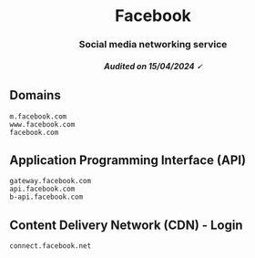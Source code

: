 <h1 align="center">Facebook</h1>
<h3 align="center">Social media networking service</h3>
<h5 align="center">Audited on 15/04/2024 🗸</h5>

## Domains

```
m.facebook.com
www.facebook.com
facebook.com
```

## Application Programming Interface (API)

```
gateway.facebook.com
api.facebook.com
b-api.facebook.com
```

## Content Delivery Network (CDN) - Login

```
connect.facebook.net
```
